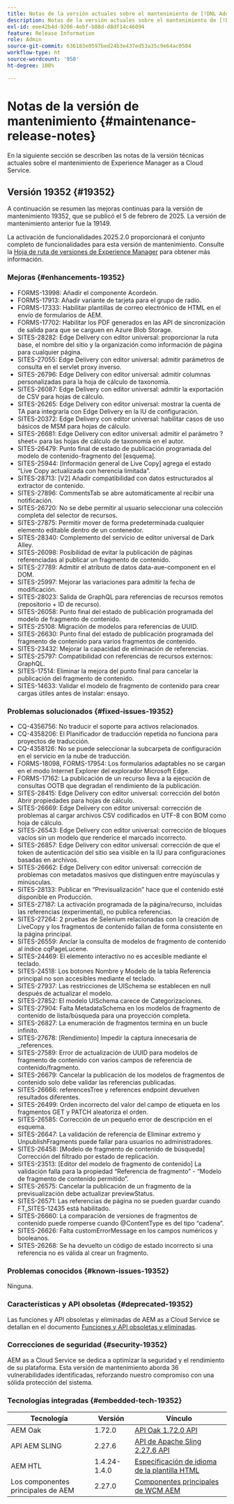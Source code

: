 ```yaml
---
title: Notas de la versión actuales sobre el mantenimiento de [!DNL Adobe Experience Manager] as a Cloud Service.
description: Notas de la versión actuales sobre el mantenimiento de [!DNL Adobe Experience Manager] as a Cloud Service.
exl-id: eee42b4d-9206-4ebf-b88d-d8df14c46094
feature: Release Information
role: Admin
source-git-commit: 636183e0597bed24b3e437ed53a35c9e64ac0504
workflow-type: ht
source-wordcount: '950'
ht-degree: 100%

---
```



# Notas de la versión de mantenimiento {#maintenance-release-notes}

En la siguiente sección se describen las notas de la versión técnicas actuales sobre el mantenimiento de Experience Manager as a Cloud Service.

## Versión 19352 {#19352}

A continuación se resumen las mejoras continuas para la versión de mantenimiento 19352, que se publicó el 5 de febrero de 2025. La versión de mantenimiento anterior fue la 19149.

La activación de funcionalidades 2025.2.0 proporcionará el conjunto completo de funcionalidades para esta versión de mantenimiento. Consulte la [Hoja de ruta de versiones de Experience Manager](https://experienceleague.adobe.com/es/docs/experience-manager-release-information/aem-release-updates/update-releases-roadmap) para obtener más información.

### Mejoras {#enhancements-19352}

* FORMS-13998: Añadir el componente Acordeón.
* FORMS-17913: Añadir variante de tarjeta para el grupo de radio.
* FORMS-17333: Habilitar plantillas de correo electrónico de HTML en el envío de formularios de AEM.
* FORMS-17702: Habilitar los PDF generados en las API de sincronización de salida para que se carguen en Azure Blob Storage.
* SITES-28282: Edge Delivery con editor universal: proporcionar la ruta base, el nombre del sitio y la organización como información de página para cualquier página.
* SITES-27055: Edge Delivery con editor universal: admitir parámetros de consulta en el servlet proxy inverso.
* SITES-26796: Edge Delivery con editor universal: admitir columnas personalizadas para la hoja de cálculo de taxonomía.
* SITES-26087: Edge Delivery con editor universal: admitir la exportación de CSV para hojas de cálculo.
* SITES-26265: Edge Delivery con editor universal: mostrar la cuenta de TA para integrarla con Edge Delivery en la IU de configuración.
* SITES-20372: Edge Delivery con editor universal: habilitar casos de uso básicos de MSM para hojas de cálculo.
* SITES-26681: Edge Delivery con editor universal: admitir el parámetro ?sheet= para las hojas de cálculo de taxonomía en el autor.
* SITES-26479: Punto final de estado de publicación programada del modelo de contenido-fragmento del [esquema].
* SITES-25944: [Información general de Live Copy] agrega el estado “Live Copy actualizada con herencia limitada”.
* SITES-28713: [V2] Añadir compatibilidad con datos estructurados al extractor de contenido.
* SITES-27896: CommentsTab se abre automáticamente al recibir una notificación.
* SITES-26720: No se debe permitir al usuario seleccionar una colección completa del selector de recursos.
* SITES-27875: Permitir mover de forma predeterminada cualquier elemento editable dentro de un contenedor.
* SITES-28340: Complemento del servicio de editor universal de Dark Alley.
* SITES-26098: Posibilidad de evitar la publicación de páginas referenciadas al publicar un fragmento de contenido.
* SITES-27789: Admitir el atributo de datos data-aue-component en el DOM.
* SITES-25997: Mejorar las variaciones para admitir la fecha de modificación.
* SITES-28023: Salida de GraphQL para referencias de recursos remotos (repositorio + ID de recurso).
* SITES-26058: Punto final del estado de publicación programada del modelo de fragmento de contenido.
* SITES-25108: Migración de modelos para referencias de UUID.
* SITES-26630: Punto final del estado de publicación programada del fragmento de contenido para varios fragmentos de contenido.
* SITES-23432: Mejorar la capacidad de eliminación de referencias.
* SITES-25797: Compatibilidad con referencias de recursos externos: GraphQL.
* SITES-17514: Eliminar la mejora del punto final para cancelar la publicación del fragmento de contenido.
* SITES-14633: Validar el modelo de fragmento de contenido para crear cargas útiles antes de instalar: ensayo.

### Problemas solucionados {#fixed-issues-19352}

* CQ-4356756: No traducir el soporte para activos relacionados.
* CQ-4358206: El Planificador de traducción repetida no funciona para proyectos de traducción.
* CQ-4358126: No se puede seleccionar la subcarpeta de configuración en el servicio en la nube de traducción.
* FORMS-18098, FORMS-17954: Los formularios adaptables no se cargan en el modo Internet Explorer del explorador Microsoft Edge.
* FORMS-17162: La publicación de un recurso lleva a la ejecución de consultas OOTB que degradan el rendimiento de la publicación.
* SITES-28415: Edge Delivery con editor universal: corrección del botón Abrir propiedades para hojas de cálculo.
* SITES-26669: Edge Delivery con editor universal: corrección de problemas al cargar archivos CSV codificados en UTF-8 con BOM como hoja de cálculo.
* SITES-26543: Edge Delivery con editor universal: corrección de bloques vacíos sin un modelo que renderice el marcado incorrecto.
* SITES-26857: Edge Delivery con editor universal: corrección de que el token de autenticación del sitio sea visible en la IU para configuraciones basadas en archivos.
* SITES-26662: Edge Delivery con editor universal: corrección de problemas con metadatos masivos que distinguen entre mayúsculas y minúsculas.
* SITES-28133: Publicar en “Previsualización” hace que el contenido esté disponible en Producción.
* SITES-27187: La activación programada de la página/recurso, incluidas las referencias (experimental), no publica referencias.
* SITES-27264: 2 pruebas de Selenium relacionadas con la creación de LiveCopy y los fragmentos de contenido fallan de forma consistente en la página principal.
* SITES-26559: Anclar la consulta de modelos de fragmento de contenido al índice cqPageLucene.
* SITES-24469: El elemento interactivo no es accesible mediante el teclado.
* SITES-24518: Los botones Nombre y Modelo de la tabla Referencia principal no son accesibles mediante el teclado.
* SITES-27937: Las restricciones de UISchema se establecen en null después de actualizar el modelo.
* SITES-27852: El modelo UISchema carece de Categorizaciones.
* SITES-27904: Falta MetadataSchema en los modelos de fragmento de contenido de lista/búsqueda para una proyección completa.
* SITES-26827: La enumeración de fragmentos termina en un bucle infinito.
* SITES-27678: [Rendimiento] Impedir la captura innecesaria de _references.
* SITES-27589: Error de actualización de UUID para modelos de fragmento de contenido con varios campos de referencia de contenido/fragmento.
* SITES-26679: Cancelar la publicación de los modelos de fragmentos de contenido solo debe validar las referencias publicadas.
* SITES-26666: referencesTree y references endpoint devuelven resultados diferentes.
* SITES-26499: Orden incorrecto del valor del campo de etiqueta en los fragmentos GET y PATCH aleatoriza el orden.
* SITES-26585: Corrección de un pequeño error de descripción en el esquema.
* SITES-26647: La validación de referencia de Eliminar extremo y UnpublishFragments puede fallar para usuarios no administradores.
* SITES-26458: [Modelo de fragmento de contenido de búsqueda] Corrección del filtrado por estado de replicación.
* SITES-23513: [Editor del modelo de fragmento de contenido] La validación falla para la propiedad “Referencia de fragmento” - “Modelo de fragmento de contenido permitido”.
* SITES-26575: Cancelar la publicación de un fragmento de la previsualización debe actualizar previewStatus.
* SITES-26571: Las referencias de página no se pueden guardar cuando FT_SITES-12435 está habilitado.
* SITES-26660: La comparación de versiones de fragmentos de contenido puede romperse cuando @ContentType es del tipo “cadena”.
* SITES-26626: Falta customErrorMessage en los campos numéricos y booleanos.
* SITES-26268: Se ha devuelto un código de estado incorrecto si una referencia no es válida al crear un fragmento.

### Problemas conocidos {#known-issues-19352}

Ninguna.

### Características y API obsoletas {#deprecated-19352}

Las funciones y API obsoletas y eliminadas de AEM as a Cloud Service se detallan en el documento [Funciones y API obsoletas y eliminadas](/help/release-notes/deprecated-removed-features.md).

### Correcciones de seguridad {#security-19352}

AEM as a Cloud Service se dedica a optimizar la seguridad y el rendimiento de su plataforma. Esta versión de mantenimiento aborda 36 vulnerabilidades identificadas, reforzando nuestro compromiso con una sólida protección del sistema.

### Tecnologías integradas {#embedded-tech-19352}

| Tecnología | Versión | Vínculo |
|---|---|---|
| AEM Oak | 1.72.0 | [API Oak 1.72.0 API](https://www.javadoc.io/doc/org.apache.jackrabbit/oak-api/1.72.0/index.html) |
| API AEM SLING | 2.27.6 | [API de Apache Sling 2.27.6 API](https://www.javadoc.io/doc/org.apache.sling/org.apache.sling.api/latest/index.html) |
| AEM HTL | 1.4.24-1.4.0 | [Especificación de idioma de la plantilla HTML](https://github.com/adobe/htl-spec) |
| Los componentes principales de AEM | 2.27.0 | [Componentes principales de WCM AEM](https://github.com/adobe/aem-core-wcm-components) |
